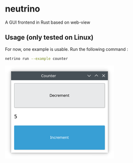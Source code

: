 # neutrino

A GUI frontend in Rust based on web-view

## Usage (only tested on Linux)

For now, one example is usable. Run the following command :
```bash
netrino run --example counter
```

![](examples/counter.png)